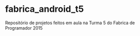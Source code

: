 # fabrica_android_t5

Repositório de projetos feitos em aula na Turma 5 do Fabrica de Programador 2015
